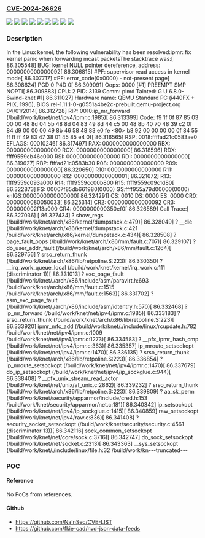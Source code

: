 ### [CVE-2024-26626](https://cve.mitre.org/cgi-bin/cvename.cgi?name=CVE-2024-26626)
![](https://img.shields.io/static/v1?label=Product&message=Linux&color=blue)
![](https://img.shields.io/static/v1?label=Version&message=6.1.75%20&color=brightgreen)
![](https://img.shields.io/static/v1?label=Version&message=6.6.14%20&color=brightgreen)
![](https://img.shields.io/static/v1?label=Version&message=6.7.2%20&color=brightgreen)
![](https://img.shields.io/static/v1?label=Version&message=7b32e63f881432bf30f282328b8e64c6aa494ba2%20&color=brightgreen)
![](https://img.shields.io/static/v1?label=Version&message=7d97858e21fbc472acda7d908357c5fe54a8e439%20&color=brightgreen)
![](https://img.shields.io/static/v1?label=Version&message=bb7403655b3c3eb245d0ee330047cd3e20b3c4af%20&color=brightgreen)
![](https://img.shields.io/static/v1?label=Version&message=f69365e3a7cab819099249c50b39f4450fdddc60%20&color=brightgreen)
![](https://img.shields.io/static/v1?label=Vulnerability&message=n%2Fa&color=blue)

### Description

In the Linux kernel, the following vulnerability has been resolved:ipmr: fix kernel panic when forwarding mcast packetsThe stacktrace was:[   86.305548] BUG: kernel NULL pointer dereference, address: 0000000000000092[   86.306815] #PF: supervisor read access in kernel mode[   86.307717] #PF: error_code(0x0000) - not-present page[   86.308624] PGD 0 P4D 0[   86.309091] Oops: 0000 [#1] PREEMPT SMP NOPTI[   86.309883] CPU: 2 PID: 3139 Comm: pimd Tainted: G     U             6.8.0-6wind-knet #1[   86.311027] Hardware name: QEMU Standard PC (i440FX + PIIX, 1996), BIOS rel-1.11.1-0-g0551a4be2c-prebuilt.qemu-project.org 04/01/2014[   86.312728] RIP: 0010:ip_mr_forward (/build/work/knet/net/ipv4/ipmr.c:1985)[ 86.313399] Code: f9 1f 0f 87 85 03 00 00 48 8d 04 5b 48 8d 04 83 49 8d 44 c5 00 48 8b 40 70 48 39 c2 0f 84 d9 00 00 00 49 8b 46 58 48 83 e0 fe <80> b8 92 00 00 00 00 0f 84 55 ff ff ff 49 83 47 38 01 45 85 e4 0f[   86.316565] RSP: 0018:ffffad21c0583ae0 EFLAGS: 00010246[   86.317497] RAX: 0000000000000000 RBX: 0000000000000000 RCX: 0000000000000000[   86.318596] RDX: ffff9559cb46c000 RSI: 0000000000000000 RDI: 0000000000000000[   86.319627] RBP: ffffad21c0583b30 R08: 0000000000000000 R09: 0000000000000000[   86.320650] R10: 0000000000000000 R11: 0000000000000000 R12: 0000000000000001[   86.321672] R13: ffff9559c093a000 R14: ffff9559cc00b800 R15: ffff9559c09c1d80[   86.322873] FS:  00007f85db661980(0000) GS:ffff955a79d00000(0000) knlGS:0000000000000000[   86.324291] CS:  0010 DS: 0000 ES: 0000 CR0: 0000000080050033[   86.325314] CR2: 0000000000000092 CR3: 000000002f13a000 CR4: 0000000000350ef0[   86.326589] Call Trace:[   86.327036]  <TASK>[   86.327434] ? show_regs (/build/work/knet/arch/x86/kernel/dumpstack.c:479)[   86.328049] ? __die (/build/work/knet/arch/x86/kernel/dumpstack.c:421 /build/work/knet/arch/x86/kernel/dumpstack.c:434)[   86.328508] ? page_fault_oops (/build/work/knet/arch/x86/mm/fault.c:707)[   86.329107] ? do_user_addr_fault (/build/work/knet/arch/x86/mm/fault.c:1264)[   86.329756] ? srso_return_thunk (/build/work/knet/arch/x86/lib/retpoline.S:223)[   86.330350] ? __irq_work_queue_local (/build/work/knet/kernel/irq_work.c:111 (discriminator 1))[   86.331013] ? exc_page_fault (/build/work/knet/./arch/x86/include/asm/paravirt.h:693 /build/work/knet/arch/x86/mm/fault.c:1515 /build/work/knet/arch/x86/mm/fault.c:1563)[   86.331702] ? asm_exc_page_fault (/build/work/knet/./arch/x86/include/asm/idtentry.h:570)[   86.332468] ? ip_mr_forward (/build/work/knet/net/ipv4/ipmr.c:1985)[   86.333183] ? srso_return_thunk (/build/work/knet/arch/x86/lib/retpoline.S:223)[   86.333920] ipmr_mfc_add (/build/work/knet/./include/linux/rcupdate.h:782 /build/work/knet/net/ipv4/ipmr.c:1009 /build/work/knet/net/ipv4/ipmr.c:1273)[   86.334583] ? __pfx_ipmr_hash_cmp (/build/work/knet/net/ipv4/ipmr.c:363)[   86.335357] ip_mroute_setsockopt (/build/work/knet/net/ipv4/ipmr.c:1470)[   86.336135] ? srso_return_thunk (/build/work/knet/arch/x86/lib/retpoline.S:223)[   86.336854] ? ip_mroute_setsockopt (/build/work/knet/net/ipv4/ipmr.c:1470)[   86.337679] do_ip_setsockopt (/build/work/knet/net/ipv4/ip_sockglue.c:944)[   86.338408] ? __pfx_unix_stream_read_actor (/build/work/knet/net/unix/af_unix.c:2862)[   86.339232] ? srso_return_thunk (/build/work/knet/arch/x86/lib/retpoline.S:223)[   86.339809] ? aa_sk_perm (/build/work/knet/security/apparmor/include/cred.h:153 /build/work/knet/security/apparmor/net.c:181)[   86.340342] ip_setsockopt (/build/work/knet/net/ipv4/ip_sockglue.c:1415)[   86.340859] raw_setsockopt (/build/work/knet/net/ipv4/raw.c:836)[   86.341408] ? security_socket_setsockopt (/build/work/knet/security/security.c:4561 (discriminator 13))[   86.342116] sock_common_setsockopt (/build/work/knet/net/core/sock.c:3716)[   86.342747] do_sock_setsockopt (/build/work/knet/net/socket.c:2313)[   86.343363] __sys_setsockopt (/build/work/knet/./include/linux/file.h:32 /build/work/kn---truncated---

### POC

#### Reference
No PoCs from references.

#### Github
- https://github.com/NaInSec/CVE-LIST
- https://github.com/fkie-cad/nvd-json-data-feeds

